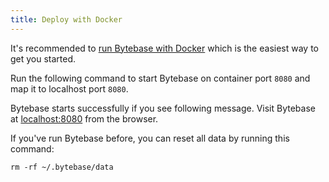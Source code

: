 ```yaml
---
title: Deploy with Docker
---
```


<TutorialBlock url="/docs/tutorials/first-schema-change" title="Your First Schema Change in 5 Minutes" />

It's recommended to [run Bytebase with Docker](/docs/get-started/self-host/#docker) which is the easiest way to get you started.

Run the following command to start Bytebase on container port `8080` and map it to localhost port `8080`.

<IncludeBlock url="/docs/get-started/install/terminal-docker-run-volume"></IncludeBlock>

Bytebase starts successfully if you see following message. Visit Bytebase at [localhost:8080](http://localhost:8080/) from the browser.

<IncludeBlock url="/docs/get-started/install/terminal-startup-output-success"></IncludeBlock>

<HintBlock type="info">

If you've run Bytebase before, you can reset all data by running this command:

```text
rm -rf ~/.bytebase/data
```

</HintBlock>
